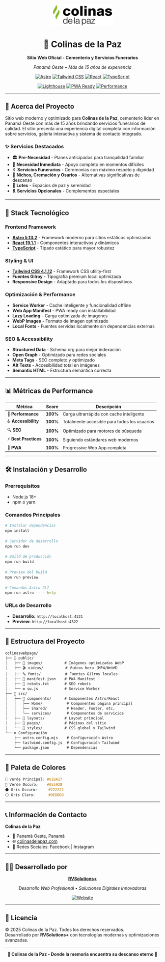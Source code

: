 <div align="center">
  <img src="./public/images/logo.webp" alt="Colinas de la Paz" width="200" height="auto" />
  
  # 🌿 Colinas de la Paz

  
  **Sitio Web Oficial - Cementerio y Servicios Funerarios**
  
  *Panamá Oeste • Más de 15 años de experiencia*

  [![Astro](https://img.shields.io/badge/Astro-5.13.2-FF5D01?style=for-the-badge&logo=astro&logoColor=white)](https://astro.build)
  [![Tailwind CSS](https://img.shields.io/badge/Tailwind_CSS-4.1.12-38B2AC?style=for-the-badge&logo=tailwind-css&logoColor=white)](https://tailwindcss.com)
  [![React](https://img.shields.io/badge/React-19.1.1-61DAFB?style=for-the-badge&logo=react&logoColor=black)](https://reactjs.org)
  [![TypeScript](https://img.shields.io/badge/TypeScript-Latest-3178C6?style=for-the-badge&logo=typescript&logoColor=white)](https://www.typescriptlang.org)
  
  [![Lighthouse](https://img.shields.io/badge/Lighthouse-100%25-00C853?style=for-the-badge&logo=lighthouse&logoColor=white)](https://developers.google.com/web/tools/lighthouse)
  [![PWA Ready](https://img.shields.io/badge/PWA-Ready-5A0FC8?style=for-the-badge&logo=pwa&logoColor=white)](https://web.dev/progressive-web-apps/)
  [![Performance](https://img.shields.io/badge/Performance-Optimized-FF6B35?style=for-the-badge&logo=speedtest&logoColor=white)](https://web.dev/performance/)

</div>

---

## 🎯 **Acerca del Proyecto**

Sitio web moderno y optimizado para **Colinas de la Paz**, cementerio líder en Panamá Oeste con más de 15 años brindando servicios funerarios de calidad. El sitio presenta una experiencia digital completa con información sobre servicios, galería interactiva y sistema de contacto integrado.

### ✨ **Servicios Destacados**
- 🏛️ **Pre-Necesidad** - Planes anticipados para tranquilidad familiar
- 🚨 **Necesidad Inmediata** - Apoyo completo en momentos difíciles  
- ⚱️ **Servicios Funerarios** - Ceremonias con máximo respeto y dignidad
- 🏺 **Nichos, Cremación y Osarios** - Alternativas significativas de descanso
- 🌳 **Lotes** - Espacios de paz y serenidad
- 🎗️ **Servicios Opcionales** - Complementos especiales

---

## 🚀 **Stack Tecnológico**

### **Frontend Framework**
- **[Astro 5.13.2](https://astro.build)** - Framework moderno para sitios estáticos optimizados
- **[React 19.1.1](https://reactjs.org)** - Componentes interactivos y dinámicos
- **[TypeScript](https://www.typescriptlang.org)** - Tipado estático para mayor robustez

### **Styling & UI**
- **[Tailwind CSS 4.1.12](https://tailwindcss.com)** - Framework CSS utility-first
- **Fuentes Gilroy** - Tipografía premium local optimizada
- **Responsive Design** - Adaptado para todos los dispositivos

### **Optimización & Performance**
- **Service Worker** - Cache inteligente y funcionalidad offline
- **Web App Manifest** - PWA ready con installabilidad
- **Lazy Loading** - Carga optimizada de imágenes
- **WebP Images** - Formato de imagen optimizado
- **Local Fonts** - Fuentes servidas localmente sin dependencias externas

### **SEO & Accessibility**
- **Structured Data** - Schema.org para mejor indexación
- **Open Graph** - Optimizado para redes sociales  
- **Meta Tags** - SEO completo y optimizado
- **Alt Texts** - Accesibilidad total en imágenes
- **Semantic HTML** - Estructura semántica correcta

---

## 📊 **Métricas de Performance**

| Métrica | Score | Descripción |
|---------|-------|-------------|
| 🚀 **Performance** | **100%** | Carga ultrarrápida con cache inteligente |
| ♿ **Accessibility** | **100%** | Totalmente accesible para todos los usuarios |
| 🔍 **SEO** | **100%** | Optimizado para motores de búsqueda |
| ⚡ **Best Practices** | **100%** | Siguiendo estándares web modernos |
| 📱 **PWA** | **100%** | Progressive Web App completa |

---

## 🛠️ **Instalación y Desarrollo**

### **Prerrequisitos**
- Node.js 18+ 
- npm o yarn

### **Comandos Principales**

```bash
# Instalar dependencias
npm install

# Servidor de desarrollo
npm run dev

# Build de producción  
npm run build

# Preview del build
npm run preview

# Comandos Astro CLI
npm run astro -- --help
```

### **URLs de Desarrollo**
- **Desarrollo:** `http://localhost:4321`
- **Preview:** `http://localhost:4322`

---

## 📁 **Estructura del Proyecto**

```
colinaswebpage/
├── 📁 public/
│   ├── 🎨 images/          # Imágenes optimizadas WebP
│   ├── 🎬 videos/          # Videos hero (MP4/WebM)
│   ├── 🔤 fonts/           # Fuentes Gilroy locales
│   ├── 📄 manifest.json    # PWA Manifest
│   ├── 🤖 robots.txt       # SEO robots
│   └── ⚙️ sw.js            # Service Worker
├── 📁 src/
│   ├── 🧩 components/      # Componentes Astro/React
│   │   ├── Home/           # Componentes página principal
│   │   ├── Shared/         # Header, Footer, etc.
│   │   └── services/       # Componentes de servicios
│   ├── 📐 layouts/         # Layout principal
│   ├── 📄 pages/           # Páginas del sitio
│   └── 🎨 styles/          # CSS global y Tailwind
└── ⚙️ Configuración
    ├── astro.config.mjs    # Configuración Astro
    ├── tailwind.config.js  # Configuración Tailwind
    └── package.json        # Dependencias
```

---

## 🎨 **Paleta de Colores**

```css
🌿 Verde Principal: #81BA27
🌲 Verde Oscuro:    #055928  
⚫ Gris Oscuro:     #222222
⚪ Gris Claro:      #DEDDDD
```

---

## 📞 **Información de Contacto**

**Colinas de la Paz**
- 📍 Panamá Oeste, Panamá
- 🌐 [colinasdelapaz.com](https://colinasdelapaz.com)
- 📱 Redes Sociales: Facebook | Instagram

---

## 👨‍💻 **Desarrollado por**

<div align="center">
  
  **[RVSolutions+](https://rv-solutions.net)**
  
  *Desarrollo Web Profesional • Soluciones Digitales Innovadoras*
  
  [![Website](https://img.shields.io/badge/Website-rv-solutions.net-0066CC?style=for-the-badge&logo=google-chrome&logoColor=white)](https://rv-solutions.net)
  
</div>

---

## 📄 **Licencia**

© 2025 Colinas de la Paz. Todos los derechos reservados.  
Desarrollado por **RVSolutions+** con tecnologías modernas y optimizaciones avanzadas.

---

<div align="center">
  
  **🌿 Colinas de la Paz - Donde la memoria encuentra su descanso eterno 🌿**
  
</div>
